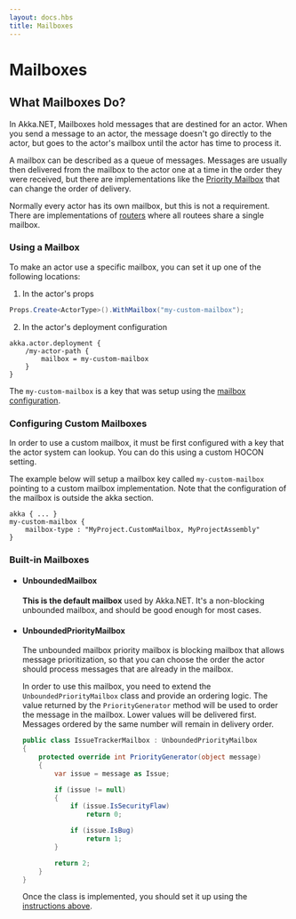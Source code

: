 ```yaml
---
layout: docs.hbs
title: Mailboxes
---
```


# Mailboxes

## What Mailboxes Do?

In Akka.NET, Mailboxes hold messages that are destined for an actor. When you send a message to an actor, the message doesn't go directly to the actor, but goes to the actor's mailbox until the actor has time to process it.

A mailbox can be described as a queue of messages. Messages are usually then delivered from the mailbox to the actor one at a time in the order they were received, but there are implementations like the [Priority Mailbox](#unboundedprioritymailbox) that can change the order of delivery.

Normally every actor has its own mailbox, but this is not a requirement. There are implementations of [routers](actors/routers.md) where all routees share a single mailbox.

### Using a Mailbox

To make an actor use a specific mailbox, you can set it up one of the following locations:

1. In the actor's props

  ```cs
  Props.Create<ActorType>().WithMailbox("my-custom-mailbox");
  ```

2. In the actor's deployment configuration

  ```hocon
  akka.actor.deployment {
      /my-actor-path {
          mailbox = my-custom-mailbox
      }
  }  
  ```

The `my-custom-mailbox` is a key that was setup using the [mailbox configuration](#configuring-custom-mailboxes).

### Configuring Custom Mailboxes

In order to use a custom mailbox, it must be first configured with a key that the actor system can lookup. You can do this using a custom HOCON setting.

The example below will setup a mailbox key called `my-custom-mailbox` pointing to a custom mailbox implementation. Note that the configuration of the mailbox is outside the akka section.

```hocon
akka { ... }
my-custom-mailbox {
    mailbox-type : "MyProject.CustomMailbox, MyProjectAssembly"
}
```

### Built-in Mailboxes

* #### UnboundedMailbox

  **This is the default mailbox** used by Akka.NET. It's a non-blocking unbounded mailbox, and should be good enough for most cases.

* #### UnboundedPriorityMailbox

  The unbounded mailbox priority mailbox is blocking mailbox that allows message prioritization, so that you can choose the order the actor should process messages that are already in the mailbox.

  In order to use this mailbox, you need to extend the `UnboundedPriorityMailbox` class and provide an ordering logic. The value returned by the `PriorityGenerator` method will be used to order the message in the mailbox. Lower values will be delivered first. Messages ordered by the same number will remain in delivery order.

  ```cs
  public class IssueTrackerMailbox : UnboundedPriorityMailbox
  {
      protected override int PriorityGenerator(object message)
      {
          var issue = message as Issue;

          if (issue != null)
          {
              if (issue.IsSecurityFlaw)
                  return 0;

              if (issue.IsBug)
                  return 1;
          }

          return 2;
      }
  }
  ```

  Once the class is implemented, you should set it up using the [instructions above](#using-a-mailbox).
